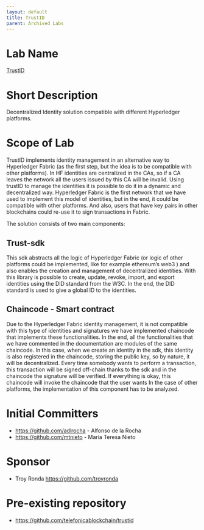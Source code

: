 ```yaml
---
layout: default
title: TrustID
parent: Archived Labs
---
```

# Lab Name
[TrustID](https://github.com/hyperledger-labs/trustid)

# Short Description
Decentralized Identity solution compatible with different Hyperledger platforms.

# Scope of Lab

TrustID implements identity management in an alternative way to Hyperledger Fabric (as the first step, but the idea is to be compatible with other platforms). In HF identities are centralized in the CAs, so if a CA leaves the network all the users issued by this CA will be invalid. Using trustID to manage the identities it is possible to do it in a dynamic and decentralized way. Hyperledger Fabric is the first network that we have used to implement this model of identities, but in the end, it could be compatible with other platforms. And also, users that have key pairs in other blockchains could re-use it to sign transactions in Fabric.

The solution consists of two main components:

## Trust-sdk
This sdk abstracts all the logic of Hyperledger Fabric (or logic of other platforms could be implemented, like for example ethereum’s web3 ) and also enables the creation and management of decentralized identities. With this library is possible to create, update, revoke, import, and export identities using the DID standard from the W3C. In the end, the DID standard is used to give a global ID to the identities. 

## Chaincode - Smart contract
Due to the Hyperledger Fabric identity management, it is not compatible with this type of identities and signatures we have implemented chaincode that implements these functionalities. In the end, all the functionalities that we have commented in the documentation are modules of the same chaincode. In this case, when we create an identity in the sdk, this identity is also registered in the chaincode, storing the public key, so by nature, it will be decentralized. Every time somebody wants to perform a transaction, this transaction will be signed off-chain thanks to the sdk and in the chaincode the signature will be verified. If everything is okay, this chaincode will invoke the chaincode that the user wants 
In the case of other platforms, the implementation of this component has to be analyzed.

# Initial Committers

- https://github.com/adlrocha - Alfonso de la Rocha
- https://github.com/mtnieto - Maria Teresa Nieto 

# Sponsor

- Troy Ronda https://github.com/troyronda 

# Pre-existing repository
- https://github.com/telefonicablockchain/trustid
